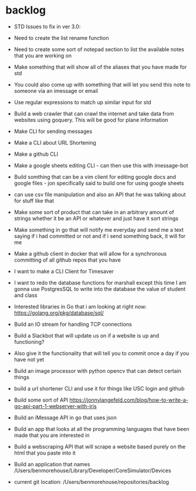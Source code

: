 # backlog 
 - STD Issues to fix in ver 3.0:
 - Need to create the list rename function 
 - Need to create some sort of notepad section to list the available notes that you are working on 
 - Make something that will show all of the aliases that you have made for std 
 - You could also come up with something that will let you send this note to someone via an imessage or email 
 - Use regular expressions to match up similar input for std

 - Build a web crawler that can crawl the internet and take data from websites using goquery. This will be good for plane information
 - Make CLI for sending messages
 - Make a CLI about URL Shortening 
 - Make a github CLI
 - Make a google sheets editing CLI - can then use this with imessage-bot
 - Build somthing that can be a vim client for editing google docs and google files - jon specifically said to build one for using google sheets
 - 	can use csv file manipulation and also an API that he was talking about for stuff like that
 - Make some sort of product that can take in an arbitrary amount of strings whether it be an API or whatever and just have it sort strings
 - Make something in go that will notify me everyday and send me a text saying if i had committed or not and if i send something back, it will for me
 - Make a github client in docker that will allow for a synchronous committing of all github repos that you have
 - I want to make a CLI Client for Timesaver
 - I want to redo the database functions for marshall except this time I am gonna use PostgresSQL to write into the database the value of student and class

 - Interested libraries in Go that i am looking at right now: https://golang.org/pkg/database/sql/  
 - Build an IO stream for handling TCP connections
 - Build a Slackbot that will update us on if a website is up and functioning?
 - 	Also give it the functionality that will tell you to commit once a day if you have not yet
 - Build an image processor with python opencv that can detect certain things 
 - build a url shortener CLI and use it for things like USC login and github
 - Build some sort of API https://jonnylangefeld.com/blog/how-to-write-a-go-api-part-1-webserver-with-iris
 - Build an iMessage API in go that uses json
 - Build an app that looks at all the programming languages that have been made that you are interested in
 - Build a webscraping API that will scrape a website based purely on the html that you paste into it 
 - Build an application that names /Users/benmorehouse/Library/Developer/CoreSimulator/Devices

 - current git location: /Users/benmorehouse/repositories/backlog
